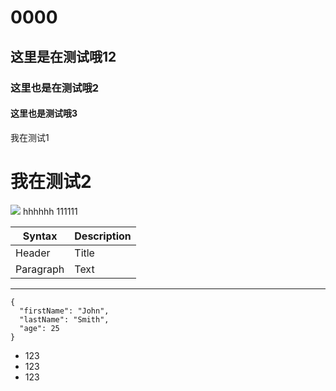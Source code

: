 # 0000
## 这里是在测试哦12
### 这里也是在测试哦2
#### 这里也是测试哦3
<div>我在测试1</div>
<h1>我在测试2</h1>
<img src="https://up.enterdesk.com/edpic_360_360/27/8f/93/278f938be4b460a57962d542eee989f6.jpg"/>
hhhhhh
111111

| Syntax | Description |
| --- | ----------- |
| Header | Title |
| Paragraph | Text |
***
```
{
  "firstName": "John",
  "lastName": "Smith",
  "age": 25
}
```
- 123
 - 123
  - 123
